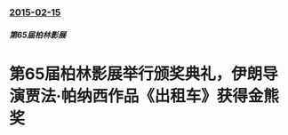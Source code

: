 ### [2015-02-15](/news/2015/02/15/index.md)

##### 第65届柏林影展
# 第65届柏林影展举行颁奖典礼，伊朗导演贾法·帕纳西作品《出租车》获得金熊奖



